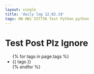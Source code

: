 ```yaml
---
layout: single
title: 'daily log 12.02.19'
tags: HW HW1 IST736 Test Python python
---
```


# Test Post Plz Ignore

<ul>
  {% for tags in page.tags %}
    <li>{{ tags }}</li>
  {% endfor %}
</ul>